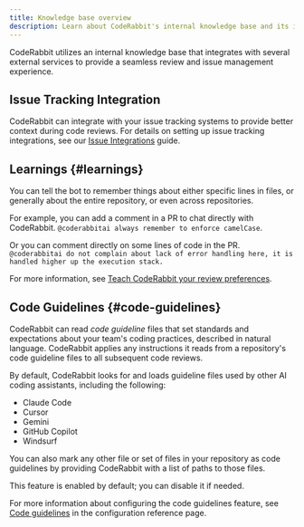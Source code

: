 ```yaml
---
title: Knowledge base overview
description: Learn about CodeRabbit's internal knowledge base and its integrations with external services.
---
```


CodeRabbit utilizes an internal knowledge base that integrates with several external services to provide a seamless review and issue management experience.

## Issue Tracking Integration

CodeRabbit can integrate with your issue tracking systems to provide better context during code reviews. For details on setting up issue tracking integrations, see our [Issue Integrations](./issue-integrations.md) guide.

## Learnings {#learnings}

You can tell the bot to remember things about either specific lines in files, or generally about the entire repository, or even across repositories.

For example, you can add a comment in a PR to chat directly with CodeRabbit. `@coderabbitai always remember to enforce camelCase`.

Or you can comment directly on some lines of code in the PR. `@coderabbitai do not complain about lack of error handling here, it is handled higher up the execution stack.`

For more information, see [Teach CodeRabbit your review preferences](/guides/learnings).

## Code Guidelines {#code-guidelines}

CodeRabbit can read _code guideline_ files that set standards and expectations about
your team's coding practices, described in natural language. CodeRabbit applies any instructions it reads from a repository's code guideline files to all subsequent code reviews.

By default, CodeRabbit looks for and loads guideline files used by other AI coding assistants, including the following:

- Claude Code
- Cursor
- Gemini
- GitHub Copilot
- Windsurf

You can also mark any other file
or set of files in your repository as code guidelines by providing CodeRabbit with a list
of paths to those files.

This feature is enabled by default; you can disable it if needed.

For more information about configuring the code guidelines feature, see [Code guidelines](/reference/configuration#code-guidelines) in the configuration reference page.
